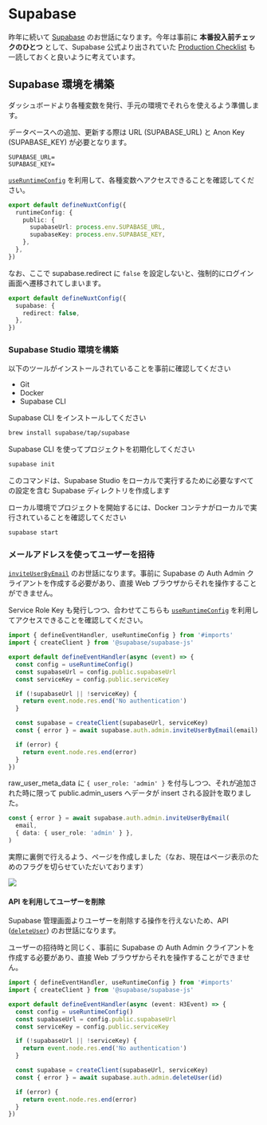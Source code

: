 # Supabase

昨年に続いて [Supabase](https://supabase.com/) のお世話になります。今年は事前に **本番投入前チェックのひとつ** として、Supabase 公式より出されていた [Production Checklist](https://supabase.com/docs/guides/platform/going-into-prod) も一読しておくと良いように考えています。

## Supabase 環境を構築

ダッシュボードより各種変数を発行、手元の環境でそれらを使えるよう準備します。

データベースへの追加、更新する際は URL (SUPABASE_URL) と Anon Key (SUPABASE_KEY) が必要となります。

```.env
SUPABASE_URL=
SUPABASE_KEY=
```

[`useRuntimeConfig`](https://nuxt.com/docs/api/composables/use-runtime-config) を利用して、各種変数へアクセスできることを確認してください。

```ts
export default defineNuxtConfig({
  runtimeConfig: {
    public: {
      supabaseUrl: process.env.SUPABASE_URL,
      supabaseKey: process.env.SUPABASE_KEY,
    },
  },
})
```

なお、ここで supabase.redirect に `false` を設定しないと、強制的にログイン画面へ遷移されてしまいます。

```ts
export default defineNuxtConfig({
  supabase: {
    redirect: false,
  },
})
```

### Supabase Studio 環境を構築

以下のツールがインストールされていることを事前に確認してください

- Git
- Docker
- Supabase CLI

Supabase CLI をインストールしてください

```bash
brew install supabase/tap/supabase
```

Supabase CLI を使ってプロジェクトを初期化してください

```bash
supabase init
```

このコマンドは、Supabase Studio をローカルで実行するために必要なすべての設定を含む Supabase ディレクトリを作成します

ローカル環境でプロジェクトを開始するには、Docker コンテナがローカルで実行されていることを確認してください

```bash
supabase start
```

### メールアドレスを使ってユーザーを招待

[`inviteUserByEmail`](https://supabase.com/docs/reference/javascript/auth-admin-inviteuserbyemail) のお世話になります。事前に Supabase の Auth Admin クライアントを作成する必要があり、直接 Web ブラウザからそれを操作することができません。

Service Role Key も発行しつつ、合わせてこちらも [`useRuntimeConfig`](https://nuxt.com/docs/api/composables/use-runtime-config) を利用してアクセスできることを確認してください。

```ts
import { defineEventHandler, useRuntimeConfig } from '#imports'
import { createClient } from '@supabase/supabase-js'

export default defineEventHandler(async (event) => {
  const config = useRuntimeConfig()
  const supabaseUrl = config.public.supabaseUrl
  const serviceKey = config.public.serviceKey

  if (!supabaseUrl || !serviceKey) {
    return event.node.res.end('No authentication')
  }

  const supabase = createClient(supabaseUrl, serviceKey)
  const { error } = await supabase.auth.admin.inviteUserByEmail(email)

  if (error) {
    return event.node.res.end(error)
  }
})
```

raw_user_meta_data に `{ user_role: 'admin' }` を付与しつつ、それが追加された時に限って public.admin_users へデータが insert される設計を取りました。

```ts
const { error } = await supabase.auth.admin.inviteUserByEmail(
  email,
  { data: { user_role: 'admin' } },
)
```

実際に裏側で行えるよう、ページを作成しました（なお、現在はページ表示のためのフラグを切らせていただいております）

![](https://i.imgur.com/0UGwScP.png)

#### API を利用してユーザーを削除

Supabase 管理画面よりユーザーを削除する操作を行えないため、API ([`deleteUser`](https://supabase.com/docs/reference/javascript/auth-admin-deleteuser)) のお世話になります。

ユーザーの招待時と同じく、事前に Supabase の Auth Admin クライアントを作成する必要があり、直接 Web ブラウザからそれを操作することができません。

```ts
import { defineEventHandler, useRuntimeConfig } from '#imports'
import { createClient } from '@supabase/supabase-js'

export default defineEventHandler(async (event: H3Event) => {
  const config = useRuntimeConfig()
  const supabaseUrl = config.public.supabaseUrl
  const serviceKey = config.public.serviceKey

  if (!supabaseUrl || !serviceKey) {
    return event.node.res.end('No authentication')
  }

  const supabase = createClient(supabaseUrl, serviceKey)
  const { error } = await supabase.auth.admin.deleteUser(id)

  if (error) {
    return event.node.res.end(error)
  }
})
```
